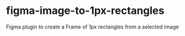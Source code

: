 # figma-image-to-1px-rectangles
Figma plugin to create a Frame of 1px rectangles from a selected image
